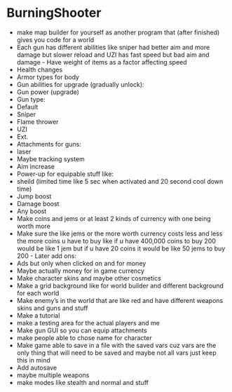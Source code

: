 # BurningShooter
- make map builder for yourself as another program that (after finished) gives you code for a world 
- Each gun has different abilities like sniper had better aim and more damage but slower reload and UZI has fast speed but bad aim and damage - Have weight of items as a factor affecting speed 
- Health changes 
- Armor types for body 
- Gun abilities for upgrade (gradually unlock):     
- Gun power (upgrade)     
- Gun type:         
- Default         
- Sniper         
- Flame thrower         
- UZI         
- Ext.     
- Attachments for guns:         
- laser         
- Maybe tracking system         
- Aim increase 
- Power-up for equipable stuff like:     
- sheild (limited time like 5 sec when activated and 20 second cool down time)     
- Jump boost     
- Damage boost     
- Any boost 
- Make coins and jems or at least 2 kinds of currency with one being worth more 
- Make sure the like jems or the more worth currency costs less and less the more coins u have to buy like if u have 400,000 coins to buy 200 would be like 1 jem but if u have 20 coins it would be like 50 jems to buy 200 - Later add ons:     
- Ads but only when clicked on and for money     
- Maybe actually money for in game currency 
- Make character skins and maybe other cosmetics 
- Make a grid background like for world builder and different background for each world 
- Make enemy’s in the world that are like red and have different weapons skins and guns and stuff 
- Make a tutorial 
- make a testing area for the actual players and me 
- Make gun GUI so you can equip attachments 
- make people able to chose name for character 
- Make game able to save in a file with the saved vars cuz vars are the only thing that will need to be saved and maybe not all vars just keep this in mind 
- Add autosave 
- maybe multiple weapons 
- make modes like stealth and normal and stuff
